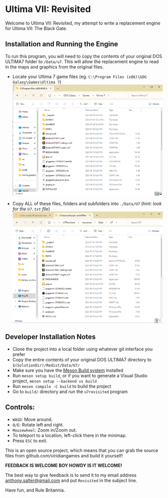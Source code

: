 
# Ultima VII: Revisited

Welcome to Ultima VII: Revisited, my attempt to write a replacement engine for Ultima VII: The Black Gate.

## Installation and Running the Engine

To run this program, you will need to copy the contents of your original DOS ULTIMA7 folder to `/Data/u7`.  This
will allow the replacement engine to read in the maps and graphics from the original files.

- Locate your Ultima 7 game files (eg. `C:\Program Files (x86)\GOG Galaxy\Games\Ultima 7`)
![Typical GoG U7 folder](./screenshots/install-1.png)

- Copy ALL of these files, folders and subfolders into `./Data/U7` (*hint: look for the `U7.txt` file*)
![Project U7 Data folder](./screenshots/install-2.png)


## Developer Installation Notes

- Clone the project into a local folder using whatever git interface you prefer
- Copy the entire contents of your original DOS ULTIMA7 directory to `$(SolutionDir)/Redist/Data/U7/`
- Make sure you have the [Meson Build system](https://mesonbuild.com/) installed
- Run `meson setup build`, or if you want to generate a Visual Studio project, `meson setup --backend vs build`
- Run `meson compile -C build` to build the project
- Go to `build/` directory and run the `u7revisited` program

## Controls:

- `WASD`:  Move around.
- `Q/E`:  Rotate left and right.
- `Mousewheel`:  Zoom in/Zoom out.
- To teleport to a location, left-click there in the minimap.
- Press `ESC` to exit.

This is an open source project, which means that you can grab the source files from github.com/viridiangames and
build it yourself!

**FEEDBACK IS WELCOME BOY HOWDY IS IT WELCOME!** 

The best way to give feedback is to send it to my email address anthony.salter@gmail.com and put `Revisited` in
the subject line.

Have fun, and Rule Britannia.
